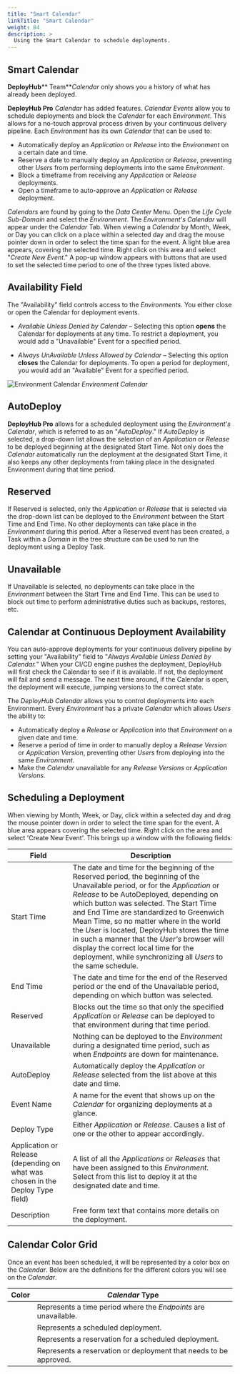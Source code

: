 ```yaml
---
title: "Smart Calendar"
linkTitle: "Smart Calendar"
weight: 84
description: >
  Using the Smart Calendar to schedule deployments.
---
```

## Smart Calendar

**DeployHub**** Team**_Calendar_ only shows you a history of what has already been deployed.

**DeployHub Pro** _Calendar_ has added features. _Calendar Events_ allow you to schedule deployments and block the _Calendar_ for each _Environment_. This allows for a no-touch approval process driven by your continuous delivery pipeline. Each _Environment_ has its own _Calendar_ that can be used to:

- Automatically deploy an _Application_ or _Release_ into the _Environment_ on a certain date and time.
- Reserve a date to manually deploy an _Application_ or _Release_, preventing other _Users_ from performing deployments into the same _Environment_.
- Block a timeframe from receiving any _Application_ or _Release_ deployments.
- Open a timeframe to auto-approve an _Application_ or _Release_ deployment.

_Calendars_ are found by going to the _Data Center_ Menu. Open the _Life Cycle Sub-Domain_ and select the _Environment_. The _Environment&#39;s Calendar_ will appear under the _Calendar_ Tab. When viewing a _Calendar_ by Month, Week, or Day you can click on a place within a selected day and drag the mouse pointer down in order to select the time span for the event. A light blue area appears, covering the selected time. Right click on this area and select &quot;_Create New Event_.&quot; A pop-up window appears with buttons that are used to set the selected time period to one of the three types listed above.

## Availability Field

The &quot;Availability&quot; field controls access to the _Environments._ You either close or open the Calendar for deployment events.

- _Available Unless Denied by Calendar –_ Selecting this option **opens** the Calendar for deployments at any time. To restrict a deployment, you would add a &quot;Unavailable&quot; Event for a specified period.

- _Always UnAvailable Unless Allowed by Calendar_ – Selecting this option **closes** the Calendar for deployments. To open a period for deployment, you would add an &quot;Available&quot; Event for a specified period.

![Environment Calendar](RackMultipart20200511-4-1g6tuuf_html_8fec0f2a139617ec.png) _Environment Calendar_

## AutoDeploy

**DeployHub Pro** allows for a scheduled deployment using the _Environment&#39;s Calendar_, which is referred to as an &quot;_AutoDeploy_.&quot; If _AutoDeploy_ is selected, a drop-down list allows the selection of an _Application_ or _Release_ to be deployed beginning at the designated Start Time. Not only does the _Calendar_ automatically run the deployment at the designated Start Time, it also keeps any other deployments from taking place in the designated Environment during that time period.

## Reserved

If Reserved is selected, only the _Application_ or _Release_ that is selected via the drop-down list can be deployed to the _Environment_ between the Start Time and End Time. No other deployments can take place in the _Environment_ during this period. After a Reserved event has been created, a Task within a _Domain_ in the tree structure can be used to run the deployment using a Deploy Task.

## Unavailable

If Unavailable is selected, no deployments can take place in the _Environment_ between the Start Time and End Time. This can be used to block out time to perform administrative duties such as backups, restores, etc.

## Calendar at Continuous Deployment Availability

You can auto-approve deployments for your continuous delivery pipeline by setting your &quot;Availability&quot; field to &quot;_Always Available Unless Denied by Calendar._&quot; When your CI/CD engine pushes the deployment, DeployHub will first check the Calendar to see if it is available. If not, the deployment will fail and send a message. The next time around, if the Calendar is open, the deployment will execute, jumping versions to the correct state.

The _DeployHub Calendar_ allows you to control deployments into each Environment. Every _Environment_ has a private _Calendar_ which allows _Users_ the ability to:

- Automatically deploy a _Release_ or _Application_ into that _Environment_ on a given date and time.
- Reserve a period of time in order to manually deploy a _Release Version_ or _Application Version_, preventing other _Users_ from deploying into the same _Environment_.
- Make the _Calendar_ unavailable for any _Release Versions_ or _Application Versions._

## Scheduling a Deployment

When viewing by Month, Week, or Day, click within a selected day and drag the mouse pointer down in order to select the time span for the event. A blue area appears covering the selected time. Right click on the area and select &#39;Create New Event&#39;. This brings up a window with the following fields:

| Field | Description |
| --- | --- |
| Start Time | The date and time for the beginning of the Reserved period, the beginning of the Unavailable period, or for the _Application_ or _Release_ to be AutoDeployed, depending on which button was selected. The Start Time and End Time are standardized to Greenwich Mean Time, so no matter where in the world the _User_ is located, DeployHub stores the time in such a manner that the _User&#39;s_ browser will display the correct local time for the deployment, while synchronizing all _Users_ to the same schedule. |
| End Time | The date and time for the end of the Reserved period or the end of the Unavailable period, depending on which button was selected. |
| Reserved | Blocks out the time so that only the specified _Application_ or _Release_ can be deployed to that environment during that time period. |
| Unavailable | Nothing can be deployed to the _Environment_ during a designated time period, such as when _Endpoints_ are down for maintenance. |
| AutoDeploy | Automatically deploy the _Application_ or _Release_ selected from the list above at this date and time. |
| Event Name | A name for the event that shows up on the _Calendar_ for organizing deployments at a glance. |
| Deploy Type | Either _Application_ or _Release_. Causes a list of one or the other to appear accordingly. |
| Application or Release (depending on what was chosen in the Deploy Type field) | A list of all the _Applications_ or _Releases_ that have been assigned to this _Environment_. Select from this list to deploy it at the designated date and time. |
| Description | Free form text that contains more details on the deployment. |

## Calendar Color Grid

Once an event has been scheduled, it will be represented by a color box on the _Calendar_. Below are the definitions for the different colors you will see on the _Calendar_.

| Color | _Calendar_ Type |
| --- | --- |
|  | Represents a time period where the _Endpoints_ are unavailable. |
|  | Represents a scheduled deployment. |
|  | Represents a reservation for a scheduled deployment. |
|  | Represents a reservation or deployment that needs to be approved. |

